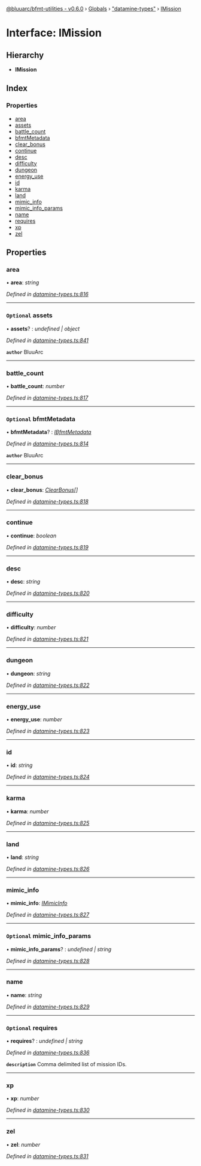 [@bluuarc/bfmt-utilities - v0.6.0](../README.md) › [Globals](../globals.md) › ["datamine-types"](../modules/_datamine_types_.md) › [IMission](_datamine_types_.imission.md)

# Interface: IMission

## Hierarchy

* **IMission**

## Index

### Properties

* [area](_datamine_types_.imission.md#area)
* [assets](_datamine_types_.imission.md#optional-assets)
* [battle_count](_datamine_types_.imission.md#battle_count)
* [bfmtMetadata](_datamine_types_.imission.md#optional-bfmtmetadata)
* [clear_bonus](_datamine_types_.imission.md#clear_bonus)
* [continue](_datamine_types_.imission.md#continue)
* [desc](_datamine_types_.imission.md#desc)
* [difficulty](_datamine_types_.imission.md#difficulty)
* [dungeon](_datamine_types_.imission.md#dungeon)
* [energy_use](_datamine_types_.imission.md#energy_use)
* [id](_datamine_types_.imission.md#id)
* [karma](_datamine_types_.imission.md#karma)
* [land](_datamine_types_.imission.md#land)
* [mimic_info](_datamine_types_.imission.md#mimic_info)
* [mimic_info_params](_datamine_types_.imission.md#optional-mimic_info_params)
* [name](_datamine_types_.imission.md#name)
* [requires](_datamine_types_.imission.md#optional-requires)
* [xp](_datamine_types_.imission.md#xp)
* [zel](_datamine_types_.imission.md#zel)

## Properties

###  area

• **area**: *string*

*Defined in [datamine-types.ts:816](https://github.com/BluuArc/bfmt-utilities/blob/master/src/datamine-types.ts#L816)*

___

### `Optional` assets

• **assets**? : *undefined | object*

*Defined in [datamine-types.ts:841](https://github.com/BluuArc/bfmt-utilities/blob/master/src/datamine-types.ts#L841)*

**`author`** BluuArc

___

###  battle_count

• **battle_count**: *number*

*Defined in [datamine-types.ts:817](https://github.com/BluuArc/bfmt-utilities/blob/master/src/datamine-types.ts#L817)*

___

### `Optional` bfmtMetadata

• **bfmtMetadata**? : *[IBfmtMetadata](_datamine_types_.ibfmtmetadata.md)*

*Defined in [datamine-types.ts:814](https://github.com/BluuArc/bfmt-utilities/blob/master/src/datamine-types.ts#L814)*

**`author`** BluuArc

___

###  clear_bonus

• **clear_bonus**: *[ClearBonus](../modules/_datamine_types_.md#clearbonus)[]*

*Defined in [datamine-types.ts:818](https://github.com/BluuArc/bfmt-utilities/blob/master/src/datamine-types.ts#L818)*

___

###  continue

• **continue**: *boolean*

*Defined in [datamine-types.ts:819](https://github.com/BluuArc/bfmt-utilities/blob/master/src/datamine-types.ts#L819)*

___

###  desc

• **desc**: *string*

*Defined in [datamine-types.ts:820](https://github.com/BluuArc/bfmt-utilities/blob/master/src/datamine-types.ts#L820)*

___

###  difficulty

• **difficulty**: *number*

*Defined in [datamine-types.ts:821](https://github.com/BluuArc/bfmt-utilities/blob/master/src/datamine-types.ts#L821)*

___

###  dungeon

• **dungeon**: *string*

*Defined in [datamine-types.ts:822](https://github.com/BluuArc/bfmt-utilities/blob/master/src/datamine-types.ts#L822)*

___

###  energy_use

• **energy_use**: *number*

*Defined in [datamine-types.ts:823](https://github.com/BluuArc/bfmt-utilities/blob/master/src/datamine-types.ts#L823)*

___

###  id

• **id**: *string*

*Defined in [datamine-types.ts:824](https://github.com/BluuArc/bfmt-utilities/blob/master/src/datamine-types.ts#L824)*

___

###  karma

• **karma**: *number*

*Defined in [datamine-types.ts:825](https://github.com/BluuArc/bfmt-utilities/blob/master/src/datamine-types.ts#L825)*

___

###  land

• **land**: *string*

*Defined in [datamine-types.ts:826](https://github.com/BluuArc/bfmt-utilities/blob/master/src/datamine-types.ts#L826)*

___

###  mimic_info

• **mimic_info**: *[IMimicInfo](_datamine_types_.imimicinfo.md)*

*Defined in [datamine-types.ts:827](https://github.com/BluuArc/bfmt-utilities/blob/master/src/datamine-types.ts#L827)*

___

### `Optional` mimic_info_params

• **mimic_info_params**? : *undefined | string*

*Defined in [datamine-types.ts:828](https://github.com/BluuArc/bfmt-utilities/blob/master/src/datamine-types.ts#L828)*

___

###  name

• **name**: *string*

*Defined in [datamine-types.ts:829](https://github.com/BluuArc/bfmt-utilities/blob/master/src/datamine-types.ts#L829)*

___

### `Optional` requires

• **requires**? : *undefined | string*

*Defined in [datamine-types.ts:836](https://github.com/BluuArc/bfmt-utilities/blob/master/src/datamine-types.ts#L836)*

**`description`** Comma delimited list of mission IDs.

___

###  xp

• **xp**: *number*

*Defined in [datamine-types.ts:830](https://github.com/BluuArc/bfmt-utilities/blob/master/src/datamine-types.ts#L830)*

___

###  zel

• **zel**: *number*

*Defined in [datamine-types.ts:831](https://github.com/BluuArc/bfmt-utilities/blob/master/src/datamine-types.ts#L831)*
